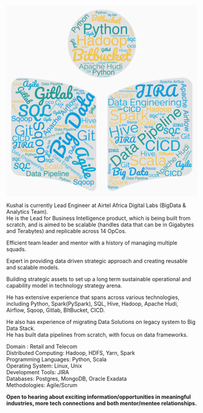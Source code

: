 
![](images/wordcloud_kushal.jpg)

Kushal is currently Lead Engineer at Airtel Africa Digital Labs (BigData & Analytics Team).<br>
He is the Lead for Business Intelligence product, which is being built from scratch, and is aimed to be scalable (handles data that can be in Gigabytes and Terabytes) and replicable across 14 OpCos.<br>

Efficient team leader and mentor with a history of managing multiple squads.  <br>

Expert in providing data driven strategic approach and creating reusable and scalable models.  <br>

Building strategic assets to set up a long term sustainable operational and capability model in technology strategy arena. <br>

He has extensive experience that spans across various technologies, including Python, Spark(PySpark), SQL, Hive, Hadoop, Apache Hudi, Airflow, Sqoop, Gitlab, BItBucket, CICD. <br>

He also has experience of migrating Data Solutions on legacy system to Big Data Stack.<br>
He has built data pipelines from scratch, with focus on data frameworks.<br>

Domain : Retail and Telecom<br>
Distributed Computing: Hadoop, HDFS, Yarn, Spark<br>
Programming Languages: Python, Scala<br>
Operating System: Linux, Unix<br>
Development Tools: JIRA<br>
Databases: Postgres, MongoDB, Oracle Exadata<br>
Methodologies: Agile/Scrum<br>

**Open to hearing about exciting information/opportunities in meaningful industries, more tech connections and both mentor/mentee relationships.**<br>